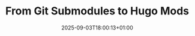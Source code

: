 ---
title: "From Git Submodules to Hugo Mods"
date: 2025-09-03T18:00:13+01:00
description: "A little how-to on the latest Hugo way of managing components of your site"
draft: true
---